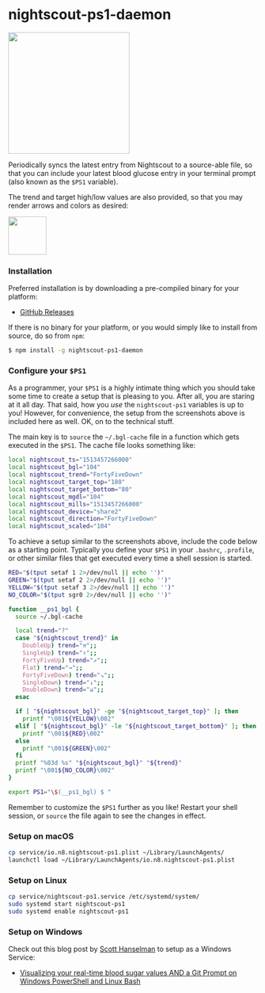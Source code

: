 # nightscout-ps1-daemon

<img width="245" src="https://user-images.githubusercontent.com/71256/34074189-a4a58b6e-e25e-11e7-8368-b12e684fdd04.png">

Periodically syncs the latest entry from Nightscout to a source-able file,
so that you can include your latest blood glucose entry in your terminal
prompt (also known as the `$PS1` variable).

The trend and target high/low values are also provided, so that you may
render arrows and colors as desired:

<img width="77" src="https://user-images.githubusercontent.com/71256/34065696-98696f46-e1b9-11e7-9e7e-b59386fc8bcf.png">

### Installation

Preferred installation is by downloading a pre-compiled binary for your platform:

* [GitHub Releases](https://github.com/TooTallNate/nightscout-ps1-daemon/releases)

If there is no binary for your platform, or you would simply like to install
from source, do so from `npm`:

```bash
$ npm install -g nightscout-ps1-daemon
```

### Configure your `$PS1`

As a programmer, your `$PS1` is a highly intimate thing which you should take some
time to create a setup that is pleasing to you. After all, you are staring at it
all day. That said, how you _use_ the `nightscout-ps1` variables is up to you!
However, for convenience, the setup from the screenshots above is included here as
well. OK, on to the technical stuff.

The main key is to `source` the `~/.bgl-cache` file in a function which gets
executed in the `$PS1`. The cache file looks something like:

```bash
local nightscout_ts="1513457266000"
local nightscout_bgl="104"
local nightscout_trend="FortyFiveDown"
local nightscout_target_top="180"
local nightscout_target_bottom="80"
local nightscout_mgdl="104"
local nightscout_mills="1513457266000"
local nightscout_device="share2"
local nightscout_direction="FortyFiveDown"
local nightscout_scaled="104"
```

To achieve a setup similar to the screenshots above, include the code below as a
starting point. Typically you define your `$PS1` in your `.bashrc`, `.profile`,
or other similar files that get executed every time a shell session is started.

```bash
RED="$(tput setaf 1 2>/dev/null || echo '')"
GREEN="$(tput setaf 2 2>/dev/null || echo '')"
YELLOW="$(tput setaf 3 2>/dev/null || echo '')"
NO_COLOR="$(tput sgr0 2>/dev/null || echo '')"

function __ps1_bgl {
  source ~/.bgl-cache

  local trend="?"
  case "${nightscout_trend}" in
    DoubleUp) trend="⇈";;
    SingleUp) trend="↑";;
    FortyFiveUp) trend="↗";;
    Flat) trend="→";;
    FortyFiveDown) trend="↘";;
    SingleDown) trend="↓";;
    DoubleDown) trend="⇊";;
  esac

  if [ "${nightscout_bgl}" -ge "${nightscout_target_top}" ]; then
    printf "\001${YELLOW}\002"
  elif [ "${nightscout_bgl}" -le "${nightscout_target_bottom}" ]; then
    printf "\001${RED}\002"
  else
    printf "\001${GREEN}\002"
  fi
  printf "%03d %s" "${nightscout_bgl}" "${trend}"
  printf "\001${NO_COLOR}\002"
}

export PS1="\$(__ps1_bgl) $ "
```

Remember to customize the `$PS1` further as you like! Restart your shell
session, or `source` the file again to see the changes in effect.


### Setup on macOS

```bash
cp service/io.n8.nightscout-ps1.plist ~/Library/LaunchAgents/
launchctl load ~/Library/LaunchAgents/io.n8.nightscout-ps1.plist
```


### Setup on Linux

```bash
cp service/nightscout-ps1.service /etc/systemd/system/
sudo systemd start nightscout-ps1
sudo systemd enable nightscout-ps1
```


### Setup on Windows

Check out this blog post by [Scott Hanselman](https://twitter.com/shanselman) to
setup as a Windows Service:

* [Visualizing your real-time blood sugar values AND a Git Prompt on Windows
  PowerShell and Linux
  Bash](https://www.hanselman.com/blog/VisualizingYourRealtimeBloodSugarValuesANDAGitPromptOnWindowsPowerShellAndLinuxBash.aspx)
